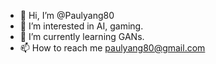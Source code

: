 - 👋 Hi, I’m @Paulyang80
- 👀 I’m interested in AI, gaming.
- 🌱 I’m currently learning GANs.
- 📫 How to reach me paulyang80@gmail.com

<!---
Paulyang80/Paulyang80 is a ✨ special ✨ repository because its `README.md` (this file) appears on your GitHub profile.
You can click the Preview link to take a look at your changes.
--->
